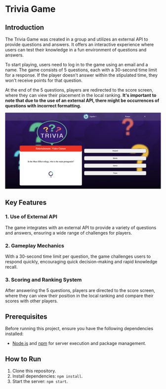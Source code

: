 # Trivia Game

## Introduction

The Trivia Game was created in a group and utilizes an external API to provide questions and answers. It offers an interactive experience where users can test their knowledge in a fun environment of questions and answers.

To start playing, users need to log in to the game using an email and a name. The game consists of 5 questions, each with a 30-second time limit for a response. If the player doesn't answer within the stipulated time, they won't receive points for that question.

At the end of the 5 questions, players are redirected to the score screen, where they can view their placement in the local ranking. **It's important to note that due to the use of an external API, there might be occurrences of questions with incorrect formatting.**

![Screenshot](Screenshot.png)

## Key Features

### 1. Use of External API
The game integrates with an external API to provide a variety of questions and answers, ensuring a wide range of challenges for players.

### 2. Gameplay Mechanics
With a 30-second time limit per question, the game challenges users to respond quickly, encouraging quick decision-making and rapid knowledge recall.

### 3. Scoring and Ranking System
After answering the 5 questions, players are directed to the score screen, where they can view their position in the local ranking and compare their scores with other players.


## Prerequisites

Before running this project, ensure you have the following dependencies installed:

- [Node.js](https://nodejs.org/) and [npm](https://www.npmjs.com/) for server execution and package management.


## How to Run

1. Clone this repository.
2. Install dependencies: `npm install`.
3. Start the server: `npm start`.
